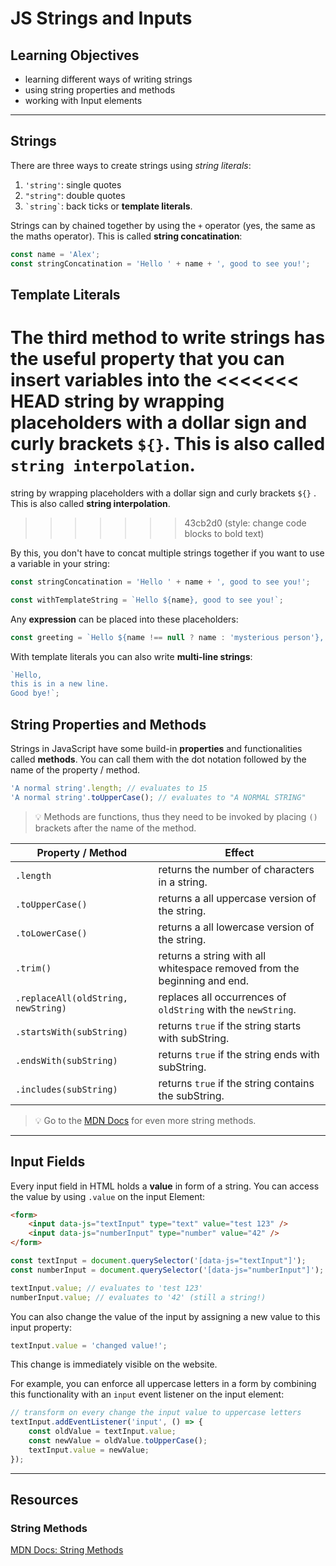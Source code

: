 # JS Strings and Inputs

## Learning Objectives

- learning different ways of writing strings
- using string properties and methods
- working with Input elements

---

## Strings

There are three ways to create strings using _string literals_:

1. `'string'`: single quotes
2. `"string"`: double quotes
3. `` `string` ``: back ticks or **template literals**.

Strings can by chained together by using the `+` operator (yes, the same as the maths operator).
This is called **string concatination**:

```js
const name = 'Alex';
const stringConcatination = 'Hello ' + name + ', good to see you!';
```

## Template Literals

The third method to write strings has the useful property that you can insert variables into the
<<<<<<< HEAD
string by wrapping placeholders with a dollar sign and curly brackets `${}`. This is also called
`string interpolation`.
=======
string by wrapping placeholders with a dollar sign and curly brackets `${}` . This is also called
**string interpolation**.
>>>>>>> 43cb2d0 (style: change code blocks to bold text)

By this, you don't have to concat multiple strings together if you want to use a variable in your
string:

```js
const stringConcatination = 'Hello ' + name + ', good to see you!';

const withTemplateString = `Hello ${name}, good to see you!`;
```

Any **expression** can be placed into these placeholders:

```js
const greeting = `Hello ${name !== null ? name : 'mysterious person'}, good to see you!`;
```

With template literals you can also write **multi-line strings**:

```js
`Hello,
this is in a new line.
Good bye!`;
```

## String Properties and Methods

Strings in JavaScript have some build-in **properties** and functionalities called **methods**. You
can call them with the dot notation followed by the name of the property / method.

```js
'A normal string'.length; // evaluates to 15
'A normal string'.toUpperCase(); // evaluates to "A NORMAL STRING"
```

> 💡 Methods are functions, thus they need to be invoked by placing `()` brackets after the name of the
> method.

| Property / Method                   | Effect                                                                   |
| ----------------------------------- | ------------------------------------------------------------------------ |
| `.length`                           | returns the number of characters in a string.                            |
| `.toUpperCase()`                    | returns a all uppercase version of the string.                           |
| `.toLowerCase()`                    | returns a all lowercase version of the string.                           |
| `.trim()`                           | returns a string with all whitespace removed from the beginning and end. |
| `.replaceAll(oldString, newString)` | replaces all occurrences of `oldString` with the `newString`.            |
| `.startsWith(subString)`            | returns `true` if the string starts with subString.                      |
| `.endsWith(subString)`              | returns `true` if the string ends with subString.                        |
| `.includes(subString)`              | returns `true` if the string contains the subString.                     |

> 💡 Go to the
> [MDN Docs](https://developer.mozilla.org/en-US/docs/Web/JavaScript/Reference/Global_Objects/String#instance_properties)
> for even more string methods.

---

## Input Fields

Every input field in HTML holds a **value** in form of a string. You can access the value by using
`.value` on the input Element:

```html
<form>
	<input data-js="textInput" type="text" value="test 123" />
	<input data-js="numberInput" type="number" value="42" />
</form>
```

```js
const textInput = document.querySelector('[data-js="textInput"]');
const numberInput = document.querySelector('[data-js="numberInput"]');

textInput.value; // evaluates to 'test 123'
numberInput.value; // evaluates to '42' (still a string!)
```

You can also change the value of the input by assigning a new value to this input property:

```js
textInput.value = 'changed value!';
```

This change is immediately visible on the website.

For example, you can enforce all uppercase letters in a form by combining this functionality with an
`input` event listener on the input element:

```js
// transform on every change the input value to uppercase letters
textInput.addEventListener('input', () => {
	const oldValue = textInput.value;
	const newValue = oldValue.toUpperCase();
	textInput.value = newValue;
});
```

---

## Resources

### String Methods

[MDN Docs: String Methods](https://developer.mozilla.org/en-US/docs/Web/JavaScript/Reference/Global_Objects/String#instance_properties)
